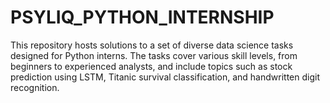 # PSYLIQ_PYTHON_INTERNSHIP
This repository hosts solutions to a set of diverse data science tasks designed for Python interns. The tasks cover various skill levels, from beginners to experienced analysts, and include topics such as stock prediction using LSTM, Titanic survival classification, and handwritten digit recognition.
